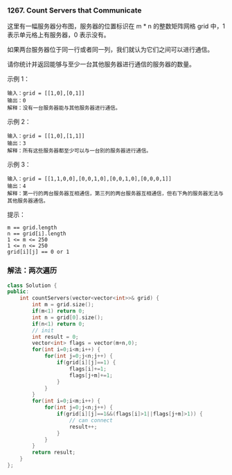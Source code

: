 ### 1267. Count Servers that Communicate

这里有一幅服务器分布图，服务器的位置标识在 m * n 的整数矩阵网格 grid 中，1 表示单元格上有服务器，0 表示没有。

如果两台服务器位于同一行或者同一列，我们就认为它们之间可以进行通信。

请你统计并返回能够与至少一台其他服务器进行通信的服务器的数量。

示例 1：
```
输入：grid = [[1,0],[0,1]]
输出：0
解释：没有一台服务器能与其他服务器进行通信。
```
示例 2：
```
输入：grid = [[1,0],[1,1]]
输出：3
解释：所有这些服务器都至少可以与一台别的服务器进行通信。
```
示例 3：
```
输入：grid = [[1,1,0,0],[0,0,1,0],[0,0,1,0],[0,0,0,1]]
输出：4
解释：第一行的两台服务器互相通信，第三列的两台服务器互相通信，但右下角的服务器无法与其他服务器通信。
```

提示：
```
m == grid.length
n == grid[i].length
1 <= m <= 250
1 <= n <= 250
grid[i][j] == 0 or 1
```

### 解法：两次遍历

```cpp
class Solution {
public:
    int countServers(vector<vector<int>>& grid) {
        int m = grid.size();
        if(m<1) return 0;
        int n = grid[0].size();
        if(n<1) return 0;
        // init
        int result = 0;
        vector<int> flags = vector(m+n,0);
        for(int i=0;i<m;i++) {
            for(int j=0;j<n;j++) {
                if(grid[i][j]==1) {
                    flags[i]+=1;
                    flags[j+m]+=1;
                }
            }
        }
        for(int i=0;i<m;i++) {
            for(int j=0;j<n;j++) {
                if(grid[i][j]==1&&(flags[i]>1||flags[j+m]>1)) {
                    // can connect
                    result++;
                }
            }
        }
        return result;
    }
};
```
